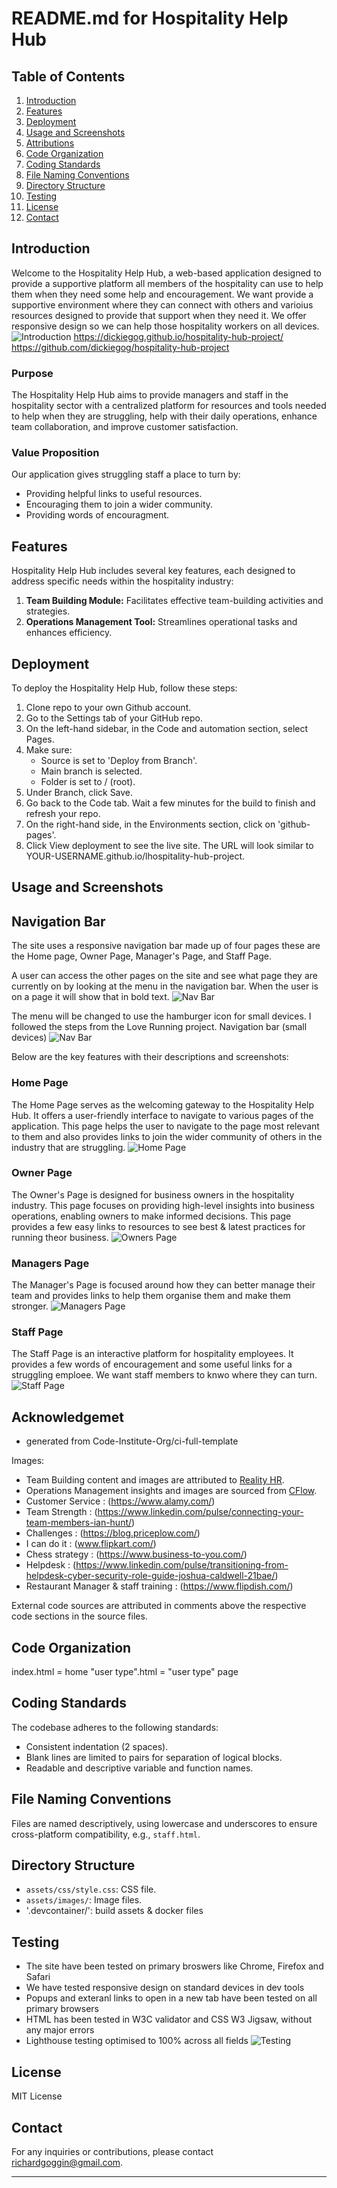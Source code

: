 # README.md for Hospitality Help Hub

## Table of Contents

1. [Introduction](#introduction)
2. [Features](#features)
3. [Deployment](#deployment)
4. [Usage and Screenshots](#usage-and-screenshots)
5. [Attributions](#attributions)
6. [Code Organization](#code-organization)
7. [Coding Standards](#coding-standards)
8. [File Naming Conventions](#file-naming-conventions)
9. [Directory Structure](#directory-structure)
10. [Testing](#testing)
11. [License](#license)
12. [Contact](#contact)

## Introduction

Welcome to the Hospitality Help Hub, a web-based application designed to provide a supportive platform all members of the hospitality can use to help them when they need some help and encouragement. We want provide a supportive environment where they can connect with others and varioius resources designed to provide that support when they need it. We offer responsive design so we can help those hospitality workers on all devices.
![Introduction](assets/images/responsive-design.png)
https://dickiegog.github.io/hospitality-hub-project/
https://github.com/dickiegog/hospitality-hub-project

### Purpose

The Hospitality Help Hub aims to provide managers and staff in the hospitality sector with a centralized platform for resources and tools needed to help when they are struggling, help with their daily operations, enhance team collaboration, and improve customer satisfaction.

### Value Proposition

Our application gives struggling staff a place to turn by:

- Providing helpful links to useful resources.
- Encouraging them to join a wider community.
- Providing words of encouragment.

## Features

Hospitality Help Hub includes several key features, each designed to address specific needs within the hospitality industry:

1. **Team Building Module:** Facilitates effective team-building activities and strategies.
2. **Operations Management Tool:** Streamlines operational tasks and enhances efficiency.

## Deployment

<!-- From Course notes -->

To deploy the Hospitality Help Hub, follow these steps:

1. Clone repo to your own Github account.
2. Go to the Settings tab of your GitHub repo.
3. On the left-hand sidebar, in the Code and automation section, select Pages.
4. Make sure:
   - Source is set to 'Deploy from Branch'.
   - Main branch is selected.
   - Folder is set to / (root).
5. Under Branch, click Save.
6. Go back to the Code tab. Wait a few minutes for the build to finish and refresh your repo.
7. On the right-hand side, in the Environments section, click on 'github-pages'.
8. Click View deployment to see the live site. The URL will look similar to YOUR-USERNAME.github.io/lhospitality-hub-project.

## Usage and Screenshots

## Navigation Bar

The site uses a responsive navigation bar made up of four pages these are the Home page, Owner Page, Manager's Page, and Staff Page.

A user can access the other pages on the site and see what page they are currently on by looking at the menu in the navigation bar. When the user is on a page it will show that in bold text.
![Nav Bar](assets/images/desktop-nav.png)

The menu will be changed to use the hamburger icon for small devices. I followed the steps from the Love Running project.
Navigation bar (small devices)
![Nav Bar](assets/images/mobile-nav.png)

Below are the key features with their descriptions and screenshots:

### Home Page

The Home Page serves as the welcoming gateway to the Hospitality Help Hub. It offers a user-friendly interface to navigate to various pages of the application. This page helps the user to navigate to the page most relevant to them and also provides links to join the wider community of others in the industry that are struggling.
![Home Page](assets/images/home-screen.png)

### Owner Page

The Owner's Page is designed for business owners in the hospitality industry. This page focuses on providing high-level insights into business operations, enabling owners to make informed decisions. This page provides a few easy links to resources to see best & latest practices for running theor business.
![Owners Page](assets/images/owners-screen.png)

### Managers Page

The Manager's Page is focused around how they can better manage their team and provides links to help them organise them and make them stronger.
![Managers Page](assets/images/managers-screen.png)

### Staff Page

The Staff Page is an interactive platform for hospitality employees. It provides a few words of encouragement and some useful links for a struggling emploee. We want staff members to knwo where they can turn.
![Staff Page](assets/images/staff-screen.png)

## Acknowledgemet

- generated from Code-Institute-Org/ci-full-template

Images:

- Team Building content and images are attributed to [Reality HR](https://www.realityhr.co.uk/five-benefits-of-team-building-exercises-and-some-pitfalls-to-watch-out-for/).
- Operations Management insights and images are sourced from [CFlow](https://www.cflowapps.com/operational-efficiency/).
- Customer Service : (https://www.alamy.com/)
- Team Strength : (https://www.linkedin.com/pulse/connecting-your-team-members-ian-hunt/)
- Challenges : (https://blog.priceplow.com/)
- I can do it : (www.flipkart.com/)
- Chess strategy : (https://www.business-to-you.com/)
- Helpdesk : (https://www.linkedin.com/pulse/transitioning-from-helpdesk-cyber-security-role-guide-joshua-caldwell-21bae/)
- Restaurant Manager & staff training : (https://www.flipdish.com/)

External code sources are attributed in comments above the respective code sections in the source files.

## Code Organization

index.html = home
"user type".html = "user type" page

## Coding Standards

The codebase adheres to the following standards:

- Consistent indentation (2 spaces).
- Blank lines are limited to pairs for separation of logical blocks.
- Readable and descriptive variable and function names.

## File Naming Conventions

Files are named descriptively, using lowercase and underscores to ensure cross-platform compatibility, e.g., `staff.html`.

## Directory Structure

- `assets/css/style.css`: CSS file.
- `assets/images/`: Image files.
- '.devcontainer/': build assets & docker files

## Testing

- The site have been tested on primary broswers like Chrome, Firefox and Safari
- We have tested responsive design on standard devices in dev tools
- Popups and exteranl links to open in a new tab have been tested on all primary browsers
- HTML has been tested in W3C validator and CSS W3 Jigsaw, without any major errors
- Lighthouse testing optimised to 100% across all fields
  ![Testing](assets/images/lighthouse-test.png)

## License

MIT License

## Contact

For any inquiries or contributions, please contact richardgoggin@gmail.com.

---
